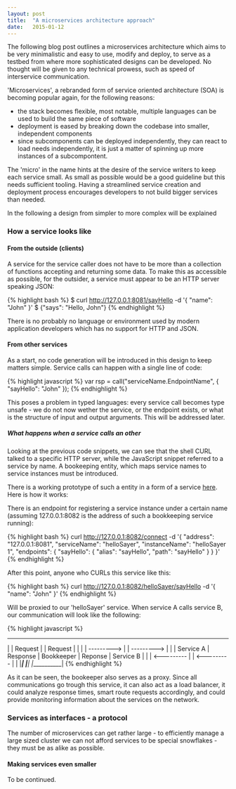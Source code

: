 ```yaml
---
layout: post
title:  "A microservices architecture approach"
date:   2015-01-12
---
```


The following blog post outlines a microservices architecture which aims to be very minimalistic and easy to use, modify and deploy, to serve as a testbed from where more sophisticated designs can be developed. No thought will be given to any technical prowess, such as speed of interservice communication.

'Microservices', a rebranded form of service oriented architecture (SOA) is becoming popular again, for the following reasons:
- the stack becomes flexible, most notable, multiple languages can be used to build the same piece of software
- deployment is eased by breaking down the codebase into smaller, independent components
- since subcomponents can be deployed independently, they can react to load needs independently, it is just a matter of spinning up more instances of a subcompontent.

The 'micro' in the name hints at the desire of the service writers to keep each service small. As small as possible would be a good guideline but this needs sufficient tooling. Having a streamlined service creation and deployment process encourages developers to not build bigger services than needed.

In the following a design from simpler to more complex will be explained

### How a service looks like

#### From the outside (clients)

A service for the service caller does not have to be more than a collection of functions accepting and returning some data. To make this as accessible as possible, for the outsider, a service must appear to be an HTTP server speaking JSON:

{% highlight bash %}
$ curl http://127.0.0.1:8081/sayHello -d '{
    "name": "John"
}'
$ {"says": "Hello, John"}
{% endhighlight %}

There is no probably no language or environment used by modern application developers which has no support for HTTP and JSON.

#### From other services

As a start, no code generation will be introduced in this design to keep matters simple.
Service calls can happen with a single line of code:

{% highlight javascript %}
var rsp = call("serviceName.EndpointName", {
    "sayHello": "John"
});
{% endhighlight %}

This poses a problem in typed languages: every service call becomes type unsafe - we do not now wether the service, or the endpoint exists, or what is the structure of input and output arguments. This will be addressed later.

##### What happens when a service calls an other

Looking at the previous code snippets, we can see that the shell CURL talked to a specific HTTP server, while the JavaScript snippet referred to a service by name. A bookeeping entity, which maps service names to service instances must be introduced.

There is a working prototype of such a entity in a form of a service [here](github.com/crufter/orc).
Here is how it works:

There is an endpoint for registering a service instance under a certain name (assuming 127.0.0.1:8082 is the address of such a bookkeeping service running):

{% highlight bash %}
curl http://127.0.0.1:8082/connect -d '{
    "address": "127.0.0.1:8081",
    "serviceName": "helloSayer",
    "instanceName": "helloSayer 1",
    "endpoints": {
        "sayHello": {
            "alias": "sayHello",
            "path": "sayHello"
        }
    }
}'
{% endhighlight %}

After this point, anyone who CURLs this service like this:

{% highlight bash %}
curl http://127.0.0.1:8082/helloSayer/sayHello -d '{
    "name": "John"
}'
{% endhighlight %}

Will be proxied to our 'helloSayer' service. When service A calls service B, our communication will look like the following:

{% highlight javascript %}
 ___________              ____________              ___________
|           |  Request   |            |  Request   |           |
|           | ---------> |            | ---------> |           |
| Service A |  Response  | Bookkeeper |  Reponse   | Service B |
|           | <--------- |            | <--------- |           |
|___________|            |____________|            |___________|
{% endhighlight %}

As it can be seen, the bookeeper also serves as a proxy. Since all communications go trough this service, it can also act as a load balancer, it could analyze response times, smart route requests accordingly, and could provide monitoring information about the services on the network.


### Services as interfaces - a protocol

The number of microservices can get rather large - to efficiently manage a large sized cluster we can not afford services to be special snowflakes - they must be as alike as possible. 

#### Making services even smaller

To be continued.